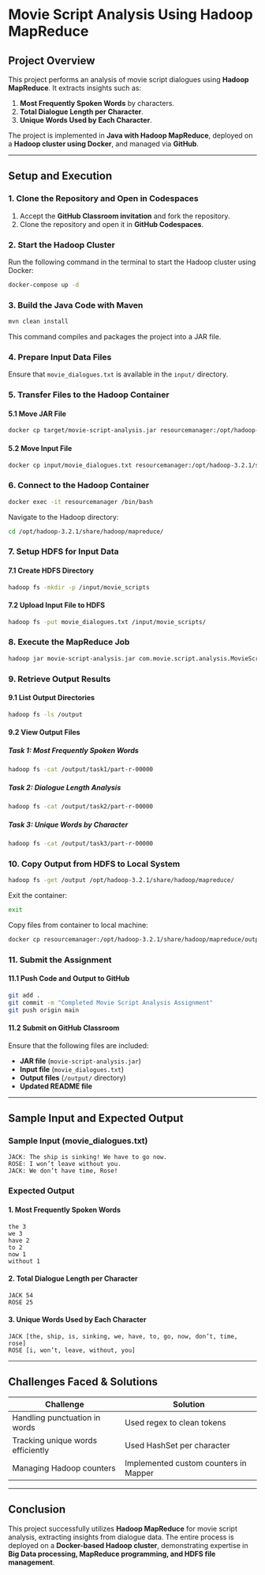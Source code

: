 # Movie Script Analysis Using Hadoop MapReduce

## **Project Overview**
This project performs an analysis of movie script dialogues using **Hadoop MapReduce**. It extracts insights such as:
1. **Most Frequently Spoken Words** by characters.
2. **Total Dialogue Length per Character**.
3. **Unique Words Used by Each Character**.

The project is implemented in **Java with Hadoop MapReduce**, deployed on a **Hadoop cluster using Docker**, and managed via **GitHub**.

---

## **Setup and Execution**

### **1. Clone the Repository and Open in Codespaces**
1. Accept the **GitHub Classroom invitation** and fork the repository.
2. Clone the repository and open it in **GitHub Codespaces**.

### **2. Start the Hadoop Cluster**
Run the following command in the terminal to start the Hadoop cluster using Docker:
```bash
docker-compose up -d
```

### **3. Build the Java Code with Maven**
```bash
mvn clean install
```
This command compiles and packages the project into a JAR file.

### **4. Prepare Input Data Files**
Ensure that `movie_dialogues.txt` is available in the `input/` directory.

### **5. Transfer Files to the Hadoop Container**
#### **5.1 Move JAR File**
```bash
docker cp target/movie-script-analysis.jar resourcemanager:/opt/hadoop-3.2.1/share/hadoop/mapreduce/
```
#### **5.2 Move Input File**
```bash
docker cp input/movie_dialogues.txt resourcemanager:/opt/hadoop-3.2.1/share/hadoop/mapreduce/
```

### **6. Connect to the Hadoop Container**
```bash
docker exec -it resourcemanager /bin/bash
```
Navigate to the Hadoop directory:
```bash
cd /opt/hadoop-3.2.1/share/hadoop/mapreduce/
```

### **7. Setup HDFS for Input Data**
#### **7.1 Create HDFS Directory**
```bash
hadoop fs -mkdir -p /input/movie_scripts
```
#### **7.2 Upload Input File to HDFS**
```bash
hadoop fs -put movie_dialogues.txt /input/movie_scripts/
```

### **8. Execute the MapReduce Job**
```bash
hadoop jar movie-script-analysis.jar com.movie.script.analysis.MovieScriptAnalysis /input/movie_scripts/movie_dialogues.txt /output
```

### **9. Retrieve Output Results**
#### **9.1 List Output Directories**
```bash
hadoop fs -ls /output
```
#### **9.2 View Output Files**
##### **Task 1: Most Frequently Spoken Words**
```bash
hadoop fs -cat /output/task1/part-r-00000
```
##### **Task 2: Dialogue Length Analysis**
```bash
hadoop fs -cat /output/task2/part-r-00000
```
##### **Task 3: Unique Words by Character**
```bash
hadoop fs -cat /output/task3/part-r-00000
```

### **10. Copy Output from HDFS to Local System**
```bash
hadoop fs -get /output /opt/hadoop-3.2.1/share/hadoop/mapreduce/
```
Exit the container:
```bash
exit
```
Copy files from container to local machine:
```bash
docker cp resourcemanager:/opt/hadoop-3.2.1/share/hadoop/mapreduce/output/ ./output/
```

### **11. Submit the Assignment**
#### **11.1 Push Code and Output to GitHub**
```bash
git add .
git commit -m "Completed Movie Script Analysis Assignment"
git push origin main
```
#### **11.2 Submit on GitHub Classroom**
Ensure that the following files are included:
- **JAR file** (`movie-script-analysis.jar`)
- **Input file** (`movie_dialogues.txt`)
- **Output files** (`/output/` directory)
- **Updated README file**

---

## **Sample Input and Expected Output**
### **Sample Input (movie_dialogues.txt)**
```
JACK: The ship is sinking! We have to go now.
ROSE: I won’t leave without you.
JACK: We don’t have time, Rose!
```

### **Expected Output**
#### **1. Most Frequently Spoken Words**
```
the 3
we 3
have 2
to 2
now 1
without 1
```
#### **2. Total Dialogue Length per Character**
```
JACK 54
ROSE 25
```
#### **3. Unique Words Used by Each Character**
```
JACK [the, ship, is, sinking, we, have, to, go, now, don’t, time, rose]
ROSE [i, won’t, leave, without, you]
```

---

## **Challenges Faced & Solutions**
| **Challenge** | **Solution** |
|--------------|-------------|
| Handling punctuation in words | Used regex to clean tokens |
| Tracking unique words efficiently | Used HashSet per character |
| Managing Hadoop counters | Implemented custom counters in Mapper |

---

## **Conclusion**
This project successfully utilizes **Hadoop MapReduce** for movie script analysis, extracting insights from dialogue data. The entire process is deployed on a **Docker-based Hadoop cluster**, demonstrating expertise in **Big Data processing, MapReduce programming, and HDFS file management**.

